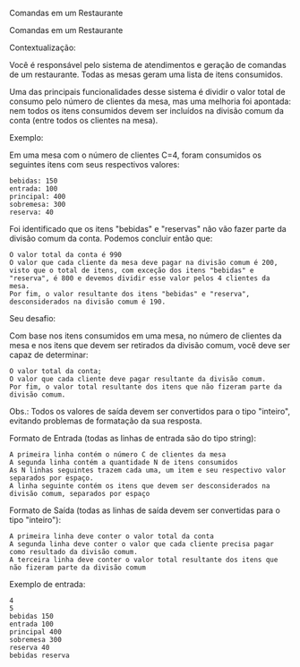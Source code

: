 Comandas em um Restaurante

Comandas em um Restaurante

Contextualização:

Você é responsável pelo sistema de atendimentos e geração de comandas de um restaurante. Todas as mesas geram uma lista de itens consumidos.


Uma das principais funcionalidades desse sistema é dividir o valor total de consumo pelo número de clientes da mesa, mas uma melhoria foi apontada: nem todos os itens consumidos devem ser incluídos na divisão comum da conta (entre todos os clientes na mesa).


Exemplo:

Em uma mesa com o número de clientes C=4, foram consumidos os seguintes itens com seus respectivos valores:


    bebidas: 150
    entrada: 100
    principal: 400
    sobremesa: 300
    reserva: 40


Foi identificado que os itens "bebidas" e "reservas" não vão fazer parte da divisão comum da conta. Podemos concluir então que:

    O valor total da conta é 990
    O valor que cada cliente da mesa deve pagar na divisão comum é 200, visto que o total de itens, com exceção dos itens "bebidas" e "reserva", é 800 e devemos dividir esse valor pelos 4 clientes da mesa.
    Por fim, o valor resultante dos itens "bebidas" e "reserva", desconsiderados na divisão comum é 190.


Seu desafio:

Com base nos itens consumidos em uma mesa, no número de clientes da mesa e nos itens que devem ser retirados da divisão comum, você deve ser capaz de determinar:

    O valor total da conta;
    O valor que cada cliente deve pagar resultante da divisão comum.
    Por fim, o valor total resultante dos itens que não fizeram parte da divisão comum.


Obs.: Todos os valores de saída devem ser convertidos para o tipo "inteiro", evitando problemas de formatação da sua resposta.


Formato de Entrada (todas as linhas de entrada são do tipo string):

    A primeira linha contém o número C de clientes da mesa
    A segunda linha contém a quantidade N de itens consumidos
    As N linhas seguintes trazem cada uma, um item e seu respectivo valor separados por espaço.
    A linha seguinte contém os itens que devem ser desconsiderados na divisão comum, separados por espaço


Formato de Saída (todas as linhas de saída devem ser convertidas para o tipo "inteiro"):

    A primeira linha deve conter o valor total da conta
    A segunda linha deve conter o valor que cada cliente precisa pagar como resultado da divisão comum.
    A terceira linha deve conter o valor total resultante dos itens que não fizeram parte da divisão comum


Exemplo de entrada:

    4
    5
    bebidas 150
    entrada 100
    principal 400
    sobremesa 300
    reserva 40
    bebidas reserva
